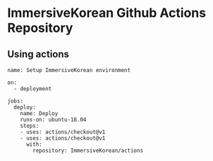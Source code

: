 # ImmersiveKorean Github Actions Repository

## Using actions
```
name: Setup ImmersiveKorean environment

on:
  - deployment

jobs:
  deploy:
    name: Deploy
    runs-on: ubuntu-18.04
    steps:
    - uses: actions/checkout@v1
    - uses: actions/checkout@v1
      with:
        repository: ImmersiveKorean/actions
```
